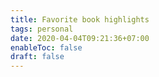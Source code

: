 ```yaml
---
title: Favorite book highlights
tags: personal
date: 2020-04-04T09:21:36+07:00
enableToc: false
draft: false
---
```


